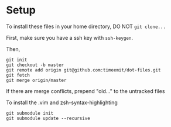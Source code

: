 # Setup

To install these files in your home directory, DO NOT `git clone...`

First, make sure you have a ssh key with `ssh-keygen`.

Then,

```
git init
git checkout -b master
git remote add origin git@github.com:timeemit/dot-files.git
git fetch
git merge origin/master
```

If there are merge conflicts, prepend "old..." to the untracked files

To install the .vim and zsh-syntax-highlighting

```
git submodule init
git submodule update --recursive
```
